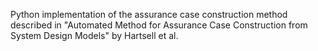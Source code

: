 Python implementation of the assurance case construction method described in
"Automated Method for Assurance Case Construction from System Design Models" by Hartsell et al.